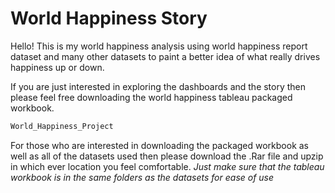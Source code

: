 # World Happiness Story

Hello! This is my world happiness analysis using world happiness report dataset and many other datasets to paint a better idea of what really drives happiness up or down. 

If you are just interested in exploring the dashboards and the story then please feel free downloading the world happiness tableau packaged workbook.
```bash
World_Happiness_Project
```

For those who are interested in downloading the packaged workbook as well as all of the datasets used then please download the .Rar file and upzip in which ever location you feel comfortable. *Just make sure that the tableau workbook is in the same folders as the datasets for ease of use*
